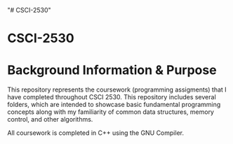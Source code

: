 "# CSCI-2530" 
# CSCI-2530
# Background Information & Purpose
This repository represents the coursework (programming assigments) that I have completed throughout CSCI 2530.
This repository includes several folders, which are intended to showcase basic fundamental programming concepts along with
my familiarity of common data structures, memory control, and other algorithms.

All coursework is completed in C++ using the GNU Compiler.
